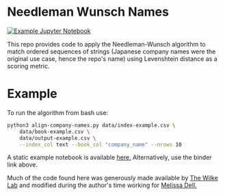 
# Needleman Wunsch Names

[![Example Jupyter
Notebook](https://mybinder.org/badge_logo.svg)](https://mybinder.org/v2/gh/dell-research-harvard/NeedlemanWunschNames/master?filepath=example.ipynb)

This repo provides code to apply the Needleman-Wunsch algorithm to match ordered sequences of strings (Japanese company names were the original use case, hence the repo's name) using Levenshtein distance as a scoring metric.

# Example
To run the algorithm from bash use:

```bash 
python3 align-company-names.py data/index-example.csv \
	data/book-example.csv \
	data/output-example.csv \
	--index_col text --book_col "company_name" --nrows 10
```


A static example notebook is available [here.](example.ipynb) Alternatively, use the binder link above.

Much of the code found here was generously made available by [The Wilke Lab](https://wilkelab.org/) and modified during the author's time working for [Melissa Dell.](https://scholar.harvard.edu/dell)
